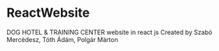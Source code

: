 # ReactWebsite

DOG HOTEL & TRAINING CENTER website in react js 
Created by Szabó Mercédesz, Tóth Ádám, Polgár Márton